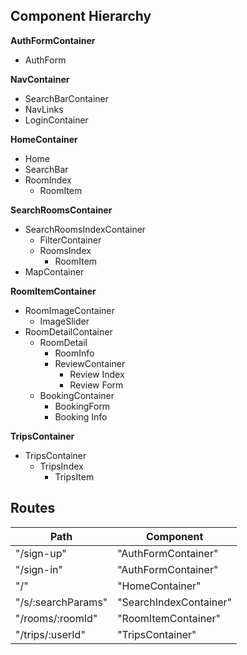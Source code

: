 ## Component Hierarchy

**AuthFormContainer**
 - AuthForm

**NavContainer**
 - SearchBarContainer
 - NavLinks
  - LoginContainer
  
**HomeContainer**
 - Home
 - SearchBar
 - RoomIndex
    - RoomItem

**SearchRoomsContainer**
 - SearchRoomsIndexContainer
    - FilterContainer
    - RoomsIndex
        - RoomItem
- MapContainer

**RoomItemContainer**
 - RoomImageContainer
    - ImageSlider
- RoomDetailContainer
    - RoomDetail
        - RoomInfo
        - ReviewContainer
            - Review Index
            - Review Form
    - BookingContainer
        - BookingForm
        - Booking Info

**TripsContainer**
 - TripsContainer
    - TripsIndex
        - TripsItem

## Routes

|Path   | Component   |
|-------|-------------|
| "/sign-up" | "AuthFormContainer" |
| "/sign-in" | "AuthFormContainer" |
| "/" | "HomeContainer" |
| "/s/:searchParams" | "SearchIndexContainer" |
| "/rooms/:roomId" | "RoomItemContainer" |
| "/trips/:userId" | "TripsContainer" |
